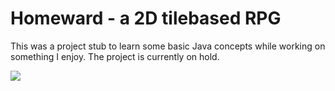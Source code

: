 # Homeward - a 2D tilebased RPG

This was a project stub to learn some basic Java concepts while working on something I enjoy. The project is currently on hold.

![](Homeward/images/castleview.png)

